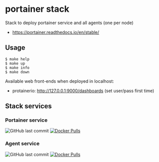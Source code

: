 # portainer stack

Stack to deploy portainer service and all agents (one per node)

- https://portainer.readthedocs.io/en/stable/


## Usage

    $ make help
    $ make up
    $ make info
    $ make down

Available web front-ends when deployed in localhost:

- protainerio: http://127.0.0.1:9000/dashboards     (set user/pass first time)


## Stack services

### Portainer service
![GitHub last commit](https://img.shields.io/github/last-commit/portainer/portainer?label=github%20last%20commit) [![Docker Pulls](https://img.shields.io/docker/pulls/portainer/portainer.svg)](https://hub.docker.com/r/portainer/portainer/tags) 

### Agent service
![GitHub last commit](https://img.shields.io/github/last-commit/portainer/agent?label=github%20last%20commit)
[![Docker Pulls](https://img.shields.io/docker/pulls/portainer/agent.svg)](https://hub.docker.com/r/portainer/agent/tags)


